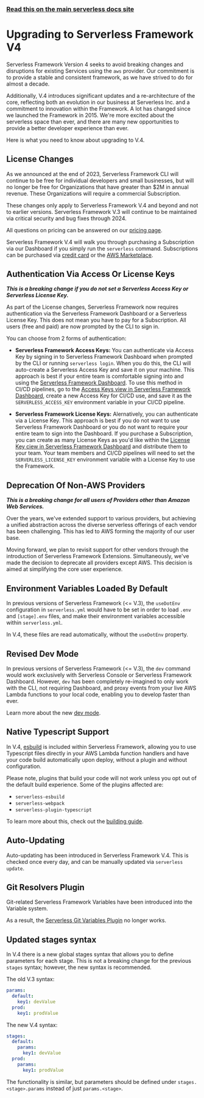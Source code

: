 <!--
title: Serverless Framework - Upgrading to v4
description: Learn about the significant updates and changes in Serverless Framework Version 4, including new licensing requirements, authentication methods, and deprecated providers.
short_title: Upgrading to v4
keywords:
  [
    'Serverless Framework',
    'Version 4',
    'upgrade',
    'AWS',
    'licensing',
    'authentication',
    'TypeScript support',
    'auto-updating',
  ]
-->

<!-- DOCS-SITE-LINK:START automatically generated  -->

### [Read this on the main serverless docs site](https://www.serverless.com/framework/docs/guides/upgrading-v4/)

<!-- DOCS-SITE-LINK:END -->

# Upgrading to Serverless Framework V4

Serverless Framework Version 4 seeks to avoid breaking changes and disruptions for existing Services using the `aws` provider. Our commitment is to provide a stable and consistent framework, as we have strived to do for almost a decade.

Additionally, V.4 introduces significant updates and a re-architecture of the core, reflecting both an evolution in our business at Serverless Inc. and a commitment to innovation within the Framework. A lot has changed since we launched the Framework in 2015. We're more excited about the serverless space than ever, and there are many new opportunities to provide a better developer experience than ever.

Here is what you need to know about upgrading to V.4.

## License Changes

As we announced at the end of 2023, Serverless Framework CLI will continue to be free for individual developers and small businesses, but will no longer be free for Organizations that have greater than $2M in annual revenue. These Organizations will require a commercial Subscription.

These changes only apply to Serverless Framework V.4 and beyond and not to earlier versions. Serverless Framework V.3 will continue to be maintained via critical security and bug fixes through 2024.

All questions on pricing can be answered on our [pricing page](https://serverless.com/pricing).

Serverless Framework V.4 will walk you through purchasing a Subscription via our Dashboard if you simply run the `serverless` command. Subscriptions can be purchased via [credit card](https://app.serverless.com/settings/billing) or the [AWS Marketplace](https://aws.amazon.com/marketplace/pp/prodview-ok24yw6x5wcrg).

## Authentication Via Access Or License Keys

**_This is a breaking change if you do not set a Serverless Access Key or Serverless License Key._**

As part of the License changes, Serverless Framework now requires authentication via the Serverless Framework Dashboard or a Serverless License Key. This does not mean you have to pay for a Subscription. All users (free and paid) are now prompted by the CLI to sign in.

You can choose from 2 forms of authentication:

- **Serverless Framework Access Keys:** You can authenticate via Access Key by signing in to Serverless Framework Dashboard when prompted by the CLI or running `serverless login`. When you do this, the CLI will auto-create a Serverless Access Key and save it on your machine. This approach is best if your entire team is comfortable signing into and using the [Serverless Framework Dashboard](https://app.serverless.com). To use this method in CI/CD pipelines, go to the [Access Keys view in Serverless Framework Dashboard](https://app.serverless.com/settings/accessKeys), create a new Access Key for CI/CD use, and save it as the `SERVERLESS_ACCESS_KEY` environment variable in your CI/CD pipeline.

- **Serverless Framework License Keys:** Alernatively, you can authenticate via a License Key. This approach is best if you do not want to use Serverless Framework Dashboard or you do not want to require your entire team to sign into the Dashboard. If you purchase a Subscription, you can create as many License Keys as you'd like within the [License Key ciew in Serverless Framework Dashboard](https://app.serverless.com/settings/licenseKeys) and distribute them to your team. Your team members and CI/CD pipelines will need to set the `SERVERLESS_LICENSE_KEY` environment variable with a License Key to use the Framework.

## Deprecation Of Non-AWS Providers

**_This is a breaking change for all users of Providers other than Amazon Web Services._**

Over the years, we've extended support to various providers, but achieving a unified abstraction across the diverse serverless offerings of each vendor has been challenging. This has led to AWS forming the majority of our user base.

Moving forward, we plan to revisit support for other vendors through the introduction of Serverless Framework Extensions. Simultaneously, we've made the decision to deprecate all providers except AWS. This decision is aimed at simplifying the core user experience.

## Environment Variables Loaded By Default

In previous versions of Serverless Framework (<= V.3), the `useDotEnv` configuration in `serverless.yml` would have to be set in order to load `.env` and `[stage].env` files, and make their environment variables accessible within `serverless.yml`.

In V.4, these files are read automatically, without the `useDotEnv` property.

## Revised Dev Mode

In previous versions of Serverless Framework (<= V.3), the `dev` command would work exclusively with Serverless Console or Serverless Framework Dashboard. However, `dev` has been completely re-imagined to only work with the CLI, not requiring Dashboard, and proxy events from your live AWS Lambda functions to your local code, enabling you to develop faster than ever.

Learn more about the new [dev mode](https://www.serverless.com/framework/docs/providers/aws/cli-reference/dev).

## Native Typescript Support

In V.4, [esbuild](https://github.com/evanw/esbuild) is included within Serverless Framework, allowing you to use Typescript files directly in your AWS Lambda function handlers and have your code build automatically upon deploy, without a plugin and without configuration.

Please note, plugins that build your code will not work unless you opt out of the default build experience. Some of the plugins affected are:

- `serverless-esbuild`
- `serverless-webpack`
- `serverless-plugin-typescript`

To learn more about this, check out the [building guide](https://www.serverless.com/framework/docs/providers/aws/guide/building).

## Auto-Updating

Auto-updating has been introduced in Serverless Framework V.4. This is checked once every day, and can be manually updated via `serverless update`.

## Git Resolvers Plugin

Git-related Serverless Framework Variables have been introduced into the Variable system.

As a result, the [Serverless Git Variables Plugin](https://github.com/jacob-meacham/serverless-plugin-git-variables) no longer works.

## Updated stages syntax

In V.4 there is a new global stages syntax that allows you to define parameters for each stage. This is not a breaking change for the previous `stages` syntax; however, the new syntax is recommended.

The old V.3 syntax:

```yaml
params:
  default:
    key1: devValue
  prod:
    key1: prodValue
```

The new V.4 syntax:

```yaml
stages:
  default:
    params:
      key1: devValue
  prod:
    params:
      key1: prodValue
```

The functionality is similar, but parameters should be defined under `stages.<stage>.params` instead of just `params.<stage>`.
